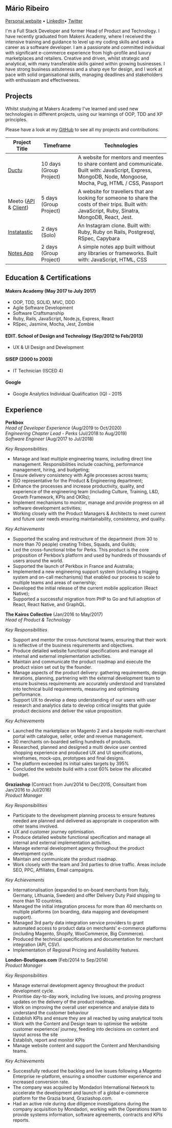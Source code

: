 ## Mário Ribeiro

[Personal website](http://marioribeiro.com) • [LinkedIn](http://www.linkedin.com/in/mariocalvelasribeiro)• [Twitter](https://twitter.com/marioribeiro)

I'm a Full Stack Developer and former Head of Product and Technology. I have recently graduated from Makers Academy, where I received the intensive training and guidance to level up my coding skills and seek a career as a software developer. I am a passionate and committed individual with significant e-commerce experience from high-profile and luxury marketplaces and retailers. Creative and driven, whilst strategic and analytical, with many transferable skills gained within growing businesses. I have strong business astuteness and a sharp eye for design, and I work at pace with solid organisational skills, managing deadlines and stakeholders with enthusiasm and effectiveness.

## Projects

Whilst studying at Makers Academy I've learned and used new technologies in different projects, using our learnings of OOP, TDD and XP principles.

Please have a look at my [GitHub](https://github.com/marioribeiro) to see all my projects and contributions.

| Project Title    | Timeframe          | Technologies        |
| ---                                                                     |---                 |---                                                        |
| [Ductu](https://github.com/marioribeiro/ductu) | 10 days (Group Project)| A website for mentors and meentes to share content and communicate. Built with: JavaScript, Express, MongoDB, Node, Mongoose, Mocha, Pug, HTML / CSS, Passport  |
| Meeto ([API](https://github.com/marioribeiro/meeto) & [Client](https://github.com/marioribeiro/meeto-client))  | 5 days (Group Project)| A website for travellers that are looking for someone to share the costs of their trips. Built with: JavaScript, Ruby, Sinatra, MongoDB, React, Jest. |
| [Instatastic](https://github.com/marioribeiro/instagram-challenge)  | 2 days (Solo)| An Instagram clone. Built with: Ruby, Ruby on Rails, Postgresql, RSpec, Capybara      |
| [Notes App](https://github.com/marioribeiro/Notes-App)  | 2 days (Group Project)| A simple notes app built without any libraries or frameworks. Built with: JavaScript, HTML, CSS      |


## Education & Certifications

#### Makers Academy (May 2017 to July 2017)

- OOP, TDD, SOLID, MVC, DDD
- Agile Software Development
- Software Craftsmanship
- Ruby, Rails, JavaScript, Node.js, Express, React
- RSpec, Jasmine, Mocha, Jest, Zombie

#### EDIT. School of Design and Technology (Sep/2012 to Feb/2013)

- UX & UI Design and Development

#### SISEP (2000 to 2003)

- IT Technician (ISCED 4)

#### Google

- Google Analytics Individual Qualification (IQ) - 2015


## Experience

**Perkbox**  
*Head of Developer Experience* (Aug/2019 to Oct/2020)\
*Engineering Chapter Lead - Perks* (Jul/2018 to Aug/2019)\
*Software Engineer* (Aug/2017 to Jul/2018)

*Key Responsibilities*
- Manage and lead multiple engineering teams, including direct line management.
Responsibilities include coaching, performance management, hiring, and budgeting;
- Ensure delivery consistency with Agile processes across teams;
- ISO representative for the Product & Engineering department;
- Enhance the processes and increase productivity, quality, and experience of the engineering
team (including Culture, Training, L&D, Growth Framework, KPIs and OKRs);
- Implement mechanisms to monitor, manage and provide progress on all software
development activities;
- Working closely with the Product Managers & Architects to meet current and future user
needs ensuring maintainability, consistency, and quality.


*Key Achievements*
- Supported the scaling and restructure of the department (from 30 to more than 70 people)
creating Tribes, Squads, and Guilds;
- Led the cross-functional tribe for Perks. This product is the core proposition of Perkbox’s
platform and used by hundreds of thousands of users around the world.
- Supported the launch of Perkbox in France and Australia;
- Implemented a new engineering support system (including a triaging system and on-call
mechanisms) that enabled our process to scale to multiple teams and areas of ownership;
- Developed the initial release of the current mobile application (React Native);
- Supported a successful migration from PHP to Go and full adoption of React, React Native,
and GraphQL.


**The Kairos Collective** (Jan/2016 to May/2017)    
*Head of Product & Technology*

*Key Responsibilities*
- Support and mentor the cross-functional teams, ensuring that their work is reflective of the business requirements and objectives.
- Produce detailed website functional specifications and manage all internal and external implementation activities.
- Maintain and communicate the product roadmap and execute the product vision set out by the founder.
- Manage aspects of the product delivery: gathering requirements, design iterations, planning, partnering with the external development team to ensure business requirements are accurately understood and translated into technical build requirements, measuring and optimising performance.
- Support UX to develop a deep understanding of our users with user research and analytics data to develop critical insights that guide product decisions and deliver the value proposition.


*Key Achievements*
- Launched the marketplace on Magento 2 and a bespoke multi-merchant portal with catalogue, seller, order and revenue management.
- 30 merchants on-boarded selling hundreds of products.
- Researched, planned and designed a multi device user centred shopping experience and produced UX and UI specifications, wireframes, mock-ups, prototypes and final designs.
- The platform exceeded its initial sales targets by 395%
- Concluded the website build with a cost 60% below the allocated budget.

**Graziashop** (Contract from Jun/2014 to Dec/2015, Consultant from Jan/2016 to Jul/2016)    
*Product Manager*

*Key Responsibilities*
- Participate to the development planning process to ensure features needed are planned and delivered as appropriate in cooperation with other teams involved.
- UX and customer journey optimisation.
- Produce detailed website functional specification and manage all internal and external implementation activities.
- Manage external development agency throughout the product development cycle.
- Maintain and communicate the product roadmap.
- Work closely with the team and 3rd parties to drive traffic. Areas include SEO, PPC, Affiliates, Email
campaigns.

*Key Achievements*
- Internationalisation (expanded to on-board merchants from Italy, Germany, Lithuania, Sweden) and offer Delivery Duty Paid shipping to more than 10 countries.
- Managed the initial integration process for more than 40 merchants on multiple platforms (on boarding, data mapping and development support).
- Managed 3rd party data integration service providers to grant automated access to product data on merchants’ e-commerce platforms (including Magento, Shopify, WooCommerce, Big Commerce).
- Produced the technical specifications and documentation for merchant integration (API, CSV).
- Implementation of Regional Pricing and Availability features.

**London-Boutiques.com** (Feb/2014 to Sep/2014)    
*Product Manager*

*Key Responsibilities*
- Manage external development agency throughout the product development cycle.
- Prioritise day-to-day work, including live issues, and proving progress updates on the delivery of the product roadmap.
- Work on improving the overall user experience and analyse data to understand the customer behaviour
- Establish KPIs and ensure they are all reached by using analytical tools
- Work with the Content and Design team to optimise the website customer experience/ journey, feeding into decisions on content and layout across the site
- Establish, report and monitor KPIs
- Manage website content and support the Content and Merchandising teams.

*Key Achievements*
- Successfully reduced the backlog and live issues following a Magento Enterprise re-platform, ensuring a smoother customer experience and increased conversion rate.
- The company was acquired by Mondadori International Network to accelerate the development and launch of a global e-commerce platform for the Grazia brand, Graziashop.com.
- Had an active role during due diligence investigations during the company acquisition by Mondadori, working with the Operations team to provide systems information, software agreements, contracts and KPIs reports.
